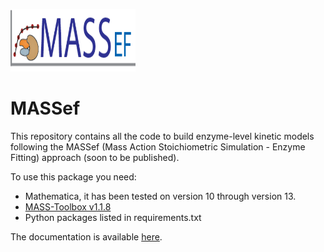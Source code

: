 <p align="left"><img src="https://raw.githubusercontent.com/opencobra/MASSef/master/doc/MASSef logo.png" alt="MASSef-Logo" width="200" height="100"/></p>

# MASSef



This repository contains all the code to build enzyme-level kinetic models following the MASSef (Mass Action Stoichiometric Simulation - Enzyme Fitting) approach (soon to be published).

To use this package you need:
- Mathematica, it has been tested on version 10 through version 13.
- [MASS-Toolbox v1.1.8](https://github.com/opencobra/MASS-Toolbox)
- Python packages listed in requirements.txt

The documentation is available [here](http://massef.readthedocs.io).
